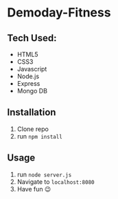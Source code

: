 # Demoday-Fitness
## Tech Used:
- HTML5
- CSS3
- Javascript
- Node.js
- Express
- Mongo DB
## Installation
1. Clone repo
2. run `npm install`
## Usage
1. run `node server.js`
2. Navigate to `localhost:8080`
3. Have fun :wink:
